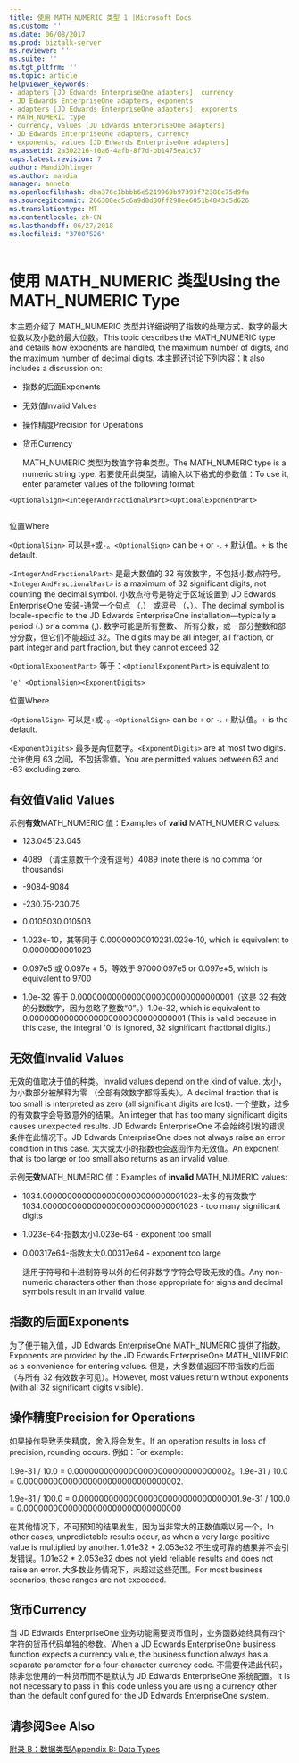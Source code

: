 ```yaml
---
title: 使用 MATH_NUMERIC 类型 1 |Microsoft Docs
ms.custom: ''
ms.date: 06/08/2017
ms.prod: biztalk-server
ms.reviewer: ''
ms.suite: ''
ms.tgt_pltfrm: ''
ms.topic: article
helpviewer_keywords:
- adapters [JD Edwards EnterpriseOne adapters], currency
- JD Edwards EnterpriseOne adapters, exponents
- adapters [JD Edwards EnterpriseOne adapters], exponents
- MATH_NUMERIC type
- currency, values [JD Edwards EnterpriseOne adapters]
- JD Edwards EnterpriseOne adapters, currency
- exponents, values [JD Edwards EnterpriseOne adapters]
ms.assetid: 2a302216-f0a6-4afb-8f7d-bb1475ea1c57
caps.latest.revision: 7
author: MandiOhlinger
ms.author: mandia
manager: anneta
ms.openlocfilehash: dba376c1bbbb6e5219969b97393f72380c75d9fa
ms.sourcegitcommit: 266308ec5c6a9d8d80ff298ee6051b4843c5d626
ms.translationtype: MT
ms.contentlocale: zh-CN
ms.lasthandoff: 06/27/2018
ms.locfileid: "37007526"
---
```

# <a name="using-the-mathnumeric-type"></a><span data-ttu-id="69403-102">使用 MATH_NUMERIC 类型</span><span class="sxs-lookup"><span data-stu-id="69403-102">Using the MATH_NUMERIC Type</span></span>
<span data-ttu-id="69403-103">本主题介绍了 MATH_NUMERIC 类型并详细说明了指数的处理方式、数字的最大位数以及小数的最大位数。</span><span class="sxs-lookup"><span data-stu-id="69403-103">This topic describes the MATH_NUMERIC type and details how exponents are handled, the maximum number of digits, and the maximum number of decimal digits.</span></span> <span data-ttu-id="69403-104">本主题还讨论下列内容：</span><span class="sxs-lookup"><span data-stu-id="69403-104">It also includes a discussion on:</span></span>  
  
- <span data-ttu-id="69403-105">指数的后面</span><span class="sxs-lookup"><span data-stu-id="69403-105">Exponents</span></span>  
  
- <span data-ttu-id="69403-106">无效值</span><span class="sxs-lookup"><span data-stu-id="69403-106">Invalid Values</span></span>  
  
- <span data-ttu-id="69403-107">操作精度</span><span class="sxs-lookup"><span data-stu-id="69403-107">Precision for Operations</span></span>  
  
- <span data-ttu-id="69403-108">货币</span><span class="sxs-lookup"><span data-stu-id="69403-108">Currency</span></span>  
  
  <span data-ttu-id="69403-109">MATH_NUMERIC 类型为数值字符串类型。</span><span class="sxs-lookup"><span data-stu-id="69403-109">The MATH_NUMERIC type is a numeric string type.</span></span> <span data-ttu-id="69403-110">若要使用此类型，请输入以下格式的参数值：</span><span class="sxs-lookup"><span data-stu-id="69403-110">To use it, enter parameter values of the following format:</span></span>  
  
```  
<OptionalSign><IntegerAndFractionalPart><OptionalExponentPart>  
  
```  
  
 <span data-ttu-id="69403-111">位置</span><span class="sxs-lookup"><span data-stu-id="69403-111">Where</span></span>  
  
 <span data-ttu-id="69403-112">`<OptionalSign>` 可以是`+`或`-`。</span><span class="sxs-lookup"><span data-stu-id="69403-112">`<OptionalSign>` can be `+` or `-`.</span></span> <span data-ttu-id="69403-113">`+` 默认值。</span><span class="sxs-lookup"><span data-stu-id="69403-113">`+` is the default.</span></span>  
  
 <span data-ttu-id="69403-114">`<IntegerAndFractionalPart>` 是最大数值的 32 有效数字，不包括小数点符号。</span><span class="sxs-lookup"><span data-stu-id="69403-114">`<IntegerAndFractionalPart>` is a maximum of 32 significant digits, not counting the decimal symbol.</span></span> <span data-ttu-id="69403-115">小数点符号是特定于区域设置到 JD Edwards EnterpriseOne 安装-通常一个句点 （.） 或逗号 （，）。</span><span class="sxs-lookup"><span data-stu-id="69403-115">The decimal symbol is locale-specific to the JD Edwards EnterpriseOne installation—typically a period (.) or a comma (,).</span></span> <span data-ttu-id="69403-116">数字可能是所有整数、 所有分数，或一部分整数和部分分数，但它们不能超过 32。</span><span class="sxs-lookup"><span data-stu-id="69403-116">The digits may be all integer, all fraction, or part integer and part fraction, but they cannot exceed 32.</span></span>  
  
 <span data-ttu-id="69403-117">`<OptionalExponentPart>` 等于：</span><span class="sxs-lookup"><span data-stu-id="69403-117">`<OptionalExponentPart>` is equivalent to:</span></span>  
  
```  
'e' <OptionalSign><ExponentDigits>  
```  
  
 <span data-ttu-id="69403-118">位置</span><span class="sxs-lookup"><span data-stu-id="69403-118">Where</span></span>  
  
 <span data-ttu-id="69403-119">`<OptionalSign>` 可以是`+`或`-`。</span><span class="sxs-lookup"><span data-stu-id="69403-119">`<OptionalSign>` can be `+` or `-`.</span></span> <span data-ttu-id="69403-120">`+` 默认值。</span><span class="sxs-lookup"><span data-stu-id="69403-120">`+` is the default.</span></span>  
  
 <span data-ttu-id="69403-121">`<ExponentDigits>` 最多是两位数字。</span><span class="sxs-lookup"><span data-stu-id="69403-121">`<ExponentDigits>` are at most two digits.</span></span> <span data-ttu-id="69403-122">允许使用 63 之间，不包括零值。</span><span class="sxs-lookup"><span data-stu-id="69403-122">You are permitted values between 63 and -63 excluding zero.</span></span>  
  
## <a name="valid-values"></a><span data-ttu-id="69403-123">有效值</span><span class="sxs-lookup"><span data-stu-id="69403-123">Valid Values</span></span>  
 <span data-ttu-id="69403-124">示例**有效**MATH_NUMERIC 值：</span><span class="sxs-lookup"><span data-stu-id="69403-124">Examples of **valid** MATH_NUMERIC values:</span></span>  
  
-   <span data-ttu-id="69403-125">123.045</span><span class="sxs-lookup"><span data-stu-id="69403-125">123.045</span></span>  
  
-   <span data-ttu-id="69403-126">4089 （请注意数千个没有逗号）</span><span class="sxs-lookup"><span data-stu-id="69403-126">4089 (note there is no comma for thousands)</span></span>  
  
-   <span data-ttu-id="69403-127">-9084</span><span class="sxs-lookup"><span data-stu-id="69403-127">-9084</span></span>  
  
-   <span data-ttu-id="69403-128">-230.75</span><span class="sxs-lookup"><span data-stu-id="69403-128">-230.75</span></span>  
  
-   <span data-ttu-id="69403-129">0.010503</span><span class="sxs-lookup"><span data-stu-id="69403-129">0.010503</span></span>  
  
-   <span data-ttu-id="69403-130">1.023e-10，其等同于 0.0000000001023</span><span class="sxs-lookup"><span data-stu-id="69403-130">1.023e-10, which is equivalent to 0.0000000001023</span></span>  
  
-   <span data-ttu-id="69403-131">0.097e5 或 0.097e + 5，等效于 9700</span><span class="sxs-lookup"><span data-stu-id="69403-131">0.097e5 or 0.097e+5, which is equivalent to 9700</span></span>  
  
-   <span data-ttu-id="69403-132">1.0e-32 等于 0.00000000000000000000000000000001（这是 32 有效的分数数字，因为忽略了整数“0”。）</span><span class="sxs-lookup"><span data-stu-id="69403-132">1.0e-32, which is equivalent to 0.00000000000000000000000000000001 (This is valid because in this case, the integral '0' is ignored, 32 significant fractional digits.)</span></span>  
  
## <a name="invalid-values"></a><span data-ttu-id="69403-133">无效值</span><span class="sxs-lookup"><span data-stu-id="69403-133">Invalid Values</span></span>  
 <span data-ttu-id="69403-134">无效的值取决于值的种类。</span><span class="sxs-lookup"><span data-stu-id="69403-134">Invalid values depend on the kind of value.</span></span> <span data-ttu-id="69403-135">太小，为小数部分被解释为零 （全部有效数字都将丢失）。</span><span class="sxs-lookup"><span data-stu-id="69403-135">A decimal fraction that is too small is interpreted as zero (all significant digits are lost).</span></span> <span data-ttu-id="69403-136">一个整数，过多的有效数字会导致意外的结果。</span><span class="sxs-lookup"><span data-stu-id="69403-136">An integer that has too many significant digits causes unexpected results.</span></span> <span data-ttu-id="69403-137">JD Edwards EnterpriseOne 不会始终引发的错误条件在此情况下。</span><span class="sxs-lookup"><span data-stu-id="69403-137">JD Edwards EnterpriseOne does not always raise an error condition in this case.</span></span> <span data-ttu-id="69403-138">太大或太小的指数也会返回作为无效值。</span><span class="sxs-lookup"><span data-stu-id="69403-138">An exponent that is too large or too small also returns as an invalid value.</span></span>  
  
 <span data-ttu-id="69403-139">示例**无效**MATH_NUMERIC 值：</span><span class="sxs-lookup"><span data-stu-id="69403-139">Examples of **invalid** MATH_NUMERIC values:</span></span>  
  
- <span data-ttu-id="69403-140">1034.00000000000000000000000000001023-太多的有效数字</span><span class="sxs-lookup"><span data-stu-id="69403-140">1034.00000000000000000000000000001023 - too many significant digits</span></span>  
  
- <span data-ttu-id="69403-141">1.023e-64-指数太小</span><span class="sxs-lookup"><span data-stu-id="69403-141">1.023e-64 - exponent too small</span></span>  
  
- <span data-ttu-id="69403-142">0.00317e64-指数太大</span><span class="sxs-lookup"><span data-stu-id="69403-142">0.00317e64 - exponent too large</span></span>  
  
  <span data-ttu-id="69403-143">适用于符号和十进制符号以外的任何非数字字符会导致无效的值。</span><span class="sxs-lookup"><span data-stu-id="69403-143">Any non-numeric characters other than those appropriate for signs and decimal symbols result in an invalid value.</span></span>  
  
## <a name="exponents"></a><span data-ttu-id="69403-144">指数的后面</span><span class="sxs-lookup"><span data-stu-id="69403-144">Exponents</span></span>  
 <span data-ttu-id="69403-145">为了便于输入值，JD Edwards EnterpriseOne MATH_NUMERIC 提供了指数。</span><span class="sxs-lookup"><span data-stu-id="69403-145">Exponents are provided by the JD Edwards EnterpriseOne MATH_NUMERIC as a convenience for entering values.</span></span> <span data-ttu-id="69403-146">但是，大多数值返回不带指数的后面 （与所有 32 有效数字可见）。</span><span class="sxs-lookup"><span data-stu-id="69403-146">However, most values return without exponents (with all 32 significant digits visible).</span></span>  
  
## <a name="precision-for-operations"></a><span data-ttu-id="69403-147">操作精度</span><span class="sxs-lookup"><span data-stu-id="69403-147">Precision for Operations</span></span>  
 <span data-ttu-id="69403-148">如果操作导致丢失精度，舍入将会发生。</span><span class="sxs-lookup"><span data-stu-id="69403-148">If an operation results in loss of precision, rounding occurs.</span></span> <span data-ttu-id="69403-149">例如：</span><span class="sxs-lookup"><span data-stu-id="69403-149">For example:</span></span>  
  
 <span data-ttu-id="69403-150">1.9e-31 / 10.0 = 0.00000000000000000000000000000002。</span><span class="sxs-lookup"><span data-stu-id="69403-150">1.9e-31 / 10.0 = 0.00000000000000000000000000000002.</span></span>  
  
 <span data-ttu-id="69403-151">1.9e-31 / 100.0 = 0.00000000000000000000000000000000</span><span class="sxs-lookup"><span data-stu-id="69403-151">1.9e-31 / 100.0 = 0.00000000000000000000000000000000</span></span>  
  
 <span data-ttu-id="69403-152">在其他情况下，不可预知的结果发生，因为当非常大的正数值乘以另一个。</span><span class="sxs-lookup"><span data-stu-id="69403-152">In other cases, unpredictable results occur, as when a very large positive value is multiplied by another.</span></span> <span data-ttu-id="69403-153">1.01e32 \* 2.053e32 不生成可靠的结果并不会引发错误。</span><span class="sxs-lookup"><span data-stu-id="69403-153">1.01e32 \* 2.053e32 does not yield reliable results and does not raise an error.</span></span> <span data-ttu-id="69403-154">大多数业务情况下，未超过这些范围。</span><span class="sxs-lookup"><span data-stu-id="69403-154">For most business scenarios, these ranges are not exceeded.</span></span>  
  
## <a name="currency"></a><span data-ttu-id="69403-155">货币</span><span class="sxs-lookup"><span data-stu-id="69403-155">Currency</span></span>  
 <span data-ttu-id="69403-156">当 JD Edwards EnterpriseOne 业务功能需要货币值时，业务函数始终具有四个字符的货币代码单独的参数。</span><span class="sxs-lookup"><span data-stu-id="69403-156">When a JD Edwards EnterpriseOne business function expects a currency value, the business function always has a separate parameter for a four-character currency code.</span></span> <span data-ttu-id="69403-157">不需要传递此代码，除非您使用的一种货币而不是默认为 JD Edwards EnterpriseOne 系统配置。</span><span class="sxs-lookup"><span data-stu-id="69403-157">It is not necessary to pass in this code unless you are using a currency other than the default configured for the JD Edwards EnterpriseOne system.</span></span>  
  
## <a name="see-also"></a><span data-ttu-id="69403-158">请参阅</span><span class="sxs-lookup"><span data-stu-id="69403-158">See Also</span></span>  
 [<span data-ttu-id="69403-159">附录 B：数据类型</span><span class="sxs-lookup"><span data-stu-id="69403-159">Appendix B: Data Types</span></span>](../core/appendix-b-data-types.md)